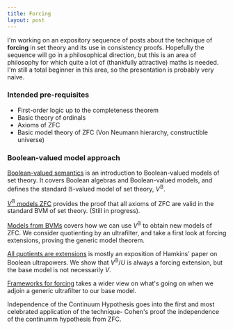 ```yaml
---
title: Forcing
layout: post
---
```


<script type="text/x-mathjax-config"> MathJax.Hub.Config({ tex2jax: { inlineMath: [['$','$'], ['\\(','\\)']], processEscapes: true } }); </script> <script src="https://cdnjs.cloudflare.com/ajax/libs/mathjax/2.7.0/MathJax.js?config=TeX-AMS-MML_HTMLorMML" type="text/javascript"></script>

I'm working on an expository sequence of posts about the technique of **forcing** in set theory and its use in consistency proofs. Hopefully the sequence will go in a philosophical direction, but this is an area of philosophy for which quite a lot of (thankfully attractive) maths is needed. I'm still a total beginner in this area, so the presentation is probably very naive.

### Intended pre-requisites

- First-order logic up to the completeness theorem
- Basic theory of ordinals
- Axioms of ZFC
- Basic model theory of ZFC (Von Neumann hierarchy, constructible universe)

### Boolean-valued model approach

[Boolean-valued semantics](https://hilbert-spaess.github.io/2020/05/16/Boolean-valued-semantics.html) is an introduction to Boolean-valued models of set theory. It covers Boolean algebras and Boolean-valued models, and defines the standard $\mathbb{B}$-valued model of set theory, $V^{\mathbb{B}}$.

[$V^{\mathbb{B}}$ models ZFC](https://hilbert-spaess.github.io/2020/05/22/$V-B$-models-ZFC.html) provides the proof that all axioms of ZFC are valid in the standard BVM of set theory. (Still in progress).

[Models from BVMs](https://hilbert-spaess.github.io/2020/05/23/building-actual-models.html) covers how we can use $V^{\mathbb{B}}$ to obtain new models of ZFC. We consider quotienting by an ultrafilter, and take a first look at forcing extensions, proving the generic model theorem.

[All quotients are extensions](https://hilbert-spaess.github.io/2020/05/24/All-quotients-are-extensions.html) is mostly an exposition of Hamkins' paper on Boolean ultrapowers. We show that $V^{\mathbb{B}}/U$ is always a forcing extension, but the base model is not necessarily $V$. 

[Frameworks for forcing](https://hilbert-spaess.github.io/2020/05/24/forcing-frameworks.html) takes a wider view on what's going on when we adjoin a generic ultrafilter to our base model.

Independence of the Continuum Hypothesis goes into the first and most celebrated application of the technique- Cohen's proof the independence of the continumm hypothesis from ZFC.